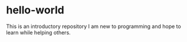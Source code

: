# hello-world
This is an introductory repository
I am new to programming and hope
to learn while helping others.
